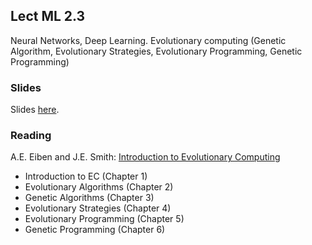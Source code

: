 
## Lect ML 2.3

Neural Networks, Deep Learning. Evolutionary computing (Genetic Algorithm, Evolutionary Strategies, Evolutionary Programming, Genetic Programming)


### Slides

Slides [here](https://docs.google.com/presentation/d/1ZHHTibNs-wsJ7IysEo-HhYqOHhggKwX3GANM7CTKWBU).


### Reading

A.E. Eiben and J.E. Smith: [Introduction to Evolutionary Computing](http://www.cs.vu.nl/~gusz/ecbook/ecbook-course.html)
 * Introduction to EC (Chapter 1)
 * Evolutionary Algorithms (Chapter 2)
 * Genetic Algorithms (Chapter 3)
 * Evolutionary Strategies (Chapter 4)
 * Evolutionary Programming (Chapter 5)
 * Genetic Programming (Chapter 6)
